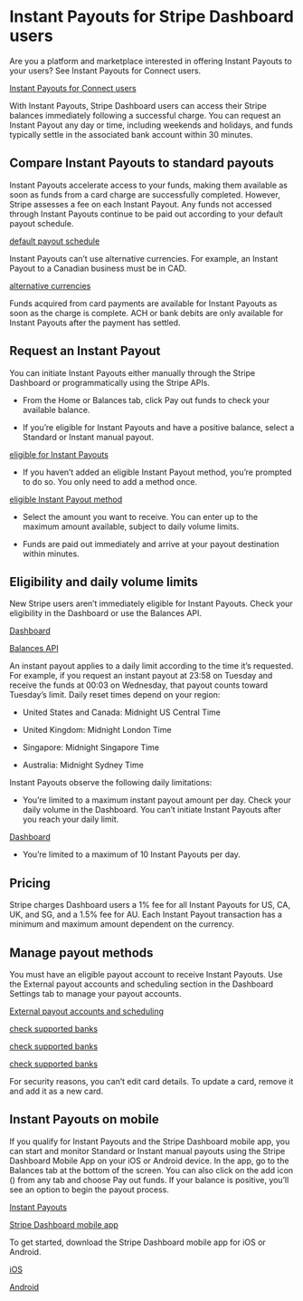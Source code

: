# Instant Payouts for Stripe Dashboard users

Are you a platform and marketplace interested in offering Instant Payouts to your users? See Instant Payouts for Connect users.

[Instant Payouts for Connect users](/connect/instant-payouts)

With Instant Payouts, Stripe Dashboard users can access their Stripe balances immediately following a successful charge. You can request an Instant Payout any day or time, including weekends and holidays, and funds typically settle in the associated bank account within 30 minutes.

## Compare Instant Payouts to standard payouts

Instant Payouts accelerate access to your funds, making them available as soon as funds from a card charge are successfully completed. However, Stripe assesses a fee on each Instant Payout. Any funds not accessed through Instant Payouts continue to be paid out according to your default payout schedule.

[default payout schedule](https://dashboard.stripe.com/settings/payouts)

Instant Payouts can’t use alternative currencies. For example, an Instant Payout to a Canadian business must be in CAD.

[alternative currencies](/payouts/alternative-currencies)

Funds acquired from card payments are available for Instant Payouts as soon as the charge is complete. ACH or bank debits are only available for Instant Payouts after the payment has settled.

## Request an Instant Payout

You can initiate Instant Payouts either manually through the Stripe Dashboard or programmatically using the Stripe APIs.

- From the Home or Balances tab, click Pay out funds to check your available balance.

- If you’re eligible for Instant Payouts and have a positive balance, select a Standard or Instant manual payout.

[eligible for Instant Payouts](#eligibility-and-daily-volume-limits)

- If you haven’t added an eligible Instant Payout method, you’re prompted to do so. You only need to add a method once.

[eligible Instant Payout method](#3managing-payout-methods)

- Select the amount you want to receive. You can enter up to the maximum amount available, subject to daily volume limits.

- Funds are paid out immediately and arrive at your payout destination within minutes.

## Eligibility and daily volume limits

New Stripe users aren’t immediately eligible for Instant Payouts. Check your eligibility in the Dashboard or use the Balances API.

[Dashboard](https://dashboard.stripe.com/balance/overview)

[Balances API](/api/balance/balance_retrieve)

An instant payout applies to a daily limit according to the time it’s requested. For example, if you request an instant payout at 23:58 on Tuesday and receive the funds at 00:03 on Wednesday, that payout counts toward Tuesday’s limit. Daily reset times depend on your region:

- United States and Canada: Midnight US Central Time

- United Kingdom: Midnight London Time

- Singapore: Midnight Singapore Time

- Australia: Midnight Sydney Time

Instant Payouts observe the following daily limitations:

- You’re limited to a maximum instant payout amount per day. Check your daily volume in the Dashboard. You can’t initiate Instant Payouts after you reach your daily limit.

[Dashboard](https://dashboard.stripe.com/balance/overview)

- You’re limited to a maximum of 10 Instant Payouts per day.

## Pricing

Stripe charges Dashboard users a 1% fee for all Instant Payouts for US, CA, UK, and SG, and a 1.5% fee for AU. Each Instant Payout transaction has a minimum and maximum amount dependent on the currency.

## Manage payout methods

You must have an eligible payout account to receive Instant Payouts. Use the External payout accounts and scheduling section in the Dashboard Settings tab to manage your payout accounts.

[External payout accounts and scheduling](https://dashboard.stripe.com/account/payouts)

[check supported banks](/payouts/instant-payouts-banks)

[check supported banks](/payouts/instant-payouts-banks)

[check supported banks](/payouts/instant-payouts-banks)

For security reasons, you can’t edit card details. To update a card, remove it and add it as a new card.

## Instant Payouts on mobile

If you qualify for Instant Payouts and the Stripe Dashboard mobile app, you can start and monitor Standard or Instant manual payouts using the Stripe Dashboard Mobile App on your iOS or Android device. In the app, go to the Balances tab at the bottom of the screen. You can also click on the add icon () from any tab and choose Pay out funds. If your balance is positive, you’ll see an option to begin the payout process.

[Instant Payouts](#eligibility-and-daily-volume-limits)

[Stripe Dashboard mobile app](https://support.stripe.com/questions/stripe-dashboard-mobile-app-on-iphone-and-android-(for-standard-direct-users))

To get started, download the Stripe Dashboard mobile app for iOS or Android.

[iOS](https://apps.apple.com/app/apple-store/id978516833?pt=91215812&ct=stripe-docs-instant-payouts&mt=8)

[Android](https://play.google.com/store/apps/details?id=com.stripe.android.dashboard)
